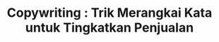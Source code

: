 ---
layout:   certificate
title:    "Copywriting : Trik Merangkai Kata untuk Tingkatkan Penjualan"
slug:     copywriting
category: skillacademy
issuer:   "Skill Academy"
---